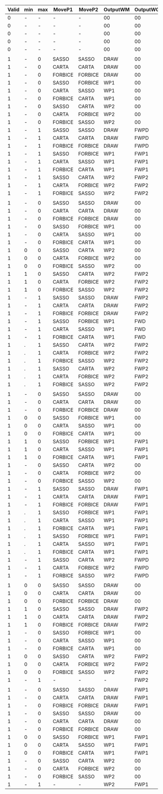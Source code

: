 
| Valid | min | max | MoveP1  | MoveP2  | OutputWM | OutputWG | State | Target | comment |
| ----- | --- | --- | ------- | ------- | -------- | -------- | ----- | ------ | ------- |
| 0     | -   | -   | -       | -       | 00       | 00       | TIE   | TIE    |         |
| 0     | -   | -   | -       | -       | 00       | 00       | P1_1  | P1_1   |         |
| 0     | -   | -   | -       | -       | 00       | 00       | P1_2  | P1_2   |         |
| 0     | -   | -   | -       | -       | 00       | 00       | P2_1  | P2_1   |         |
| 0     | -   | -   | -       | -       | 00       | 00       | P2_2  | P2_2   |         |
|       |     |     |         |         |          |          |       |        |         |
| 1     | -   | 0   | SASSO   | SASSO   | DRAW     | 00       | TIE   | TIE    |         |
| 1     | -   | 0   | CARTA   | CARTA   | DRAW     | 00       | TIE   | TIE    |         |
| 1     | -   | 0   | FORBICE | FORBICE | DRAW     | 00       | TIE   | TIE    |         |
| 1     | -   | 0   | SASSO   | FORBICE | WP1      | 00       | TIE   | P1_1   |         |
| 1     | -   | 0   | CARTA   | SASSO   | WP1      | 00       | TIE   | P1_1   |         |
| 1     | -   | 0   | FORBICE | CARTA   | WP1      | 00       | TIE   | P1_1   |         |
| 1     | -   | 0   | SASSO   | CARTA   | WP2      | 00       | TIE   | P2_1   |         |
| 1     | -   | 0   | CARTA   | FORBICE | WP2      | 00       | TIE   | P2_1   |         |
| 1     | -   | 0   | FORBICE | SASSO   | WP2      | 00       | TIE   | P2_1   |         |
| 1     | -   | 1   | SASSO   | SASSO   | DRAW     | FWPD     | TIE   | TIE    |         |
| 1     | -   | 1   | CARTA   | CARTA   | DRAW     | FWPD     | TIE   | TIE    |         |
| 1     | -   | 1   | FORBICE | FORBICE | DRAW     | FWPD     | TIE   | TIE    |         |
| 1     | -   | 1   | SASSO   | FORBICE | WP1      | FWP1     | TIE   | TIE    |         |
| 1     | -   | 1   | CARTA   | SASSO   | WP1      | FWP1     | TIE   | TIE    |         |
| 1     | -   | 1   | FORBICE | CARTA   | WP1      | FWP1     | TIE   | TIE    |         |
| 1     | -   | 1   | SASSO   | CARTA   | WP2      | FWP2     | TIE   | TIE    |         |
| 1     | -   | 1   | CARTA   | FORBICE | WP2      | FWP2     | TIE   | TIE    |         |
| 1     | -   | 1   | FORBICE | SASSO   | WP2      | FWP2     | TIE   | TIE    |         |
|       |     |     |         |         |          |          |       |        |         |
| 1     | -   | 0   | SASSO   | SASSO   | DRAW     | 00       | P2_1  | P2_1   |         |
| 1     | -   | 0   | CARTA   | CARTA   | DRAW     | 00       | P2_1  | P2_1   |         |
| 1     | -   | 0   | FORBICE | FORBICE | DRAW     | 00       | P2_1  | P2_1   |         |
| 1     | -   | 0   | SASSO   | FORBICE | WP1      | 00       | P2_1  | TIE    |         |
| 1     | -   | 0   | CARTA   | SASSO   | WP1      | 00       | P2_1  | TIE    |         |
| 1     | -   | 0   | FORBICE | CARTA   | WP1      | 00       | P2_1  | TIE    |         |
| 1     | 0   | 0   | SASSO   | CARTA   | WP2      | 00       | P2_1  | P2_2   |         |
| 1     | 0   | 0   | CARTA   | FORBICE | WP2      | 00       | P2_1  | P2_2   |         |
| 1     | 0   | 0   | FORBICE | SASSO   | WP2      | 00       | P2_1  | P2_2   |         |
| 1     | 1   | 0   | SASSO   | CARTA   | WP2      | FWP2     | P2_1  | TIE    |         |
| 1     | 1   | 0   | CARTA   | FORBICE | WP2      | FWP2     | P2_1  | TIE    |         |
| 1     | 1   | 0   | FORBICE | SASSO   | WP2      | FWP2     | P2_1  | TIE    |         |
| 1     | -   | 1   | SASSO   | SASSO   | DRAW     | FWP2     | P2_1  | TIE    |         |
| 1     | -   | 1   | CARTA   | CARTA   | DRAW     | FWP2     | P2_1  | TIE    |         |
| 1     | -   | 1   | FORBICE | FORBICE | DRAW     | FWP2     | P2_1  | TIE    |         |
| 1     | -   | 1   | SASSO   | FORBICE | WP1      | FWD      | P2_1  | TIE    |         |
| 1     | -   | 1   | CARTA   | SASSO   | WP1      | FWD      | P2_1  | TIE    |         |
| 1     | -   | 1   | FORBICE | CARTA   | WP1      | FWD      | P2_1  | TIE    |         |
| 1     | .   | 1   | SASSO   | CARTA   | WP2      | FWP2     | P2_1  | TIE    |         |
| 1     | .   | 1   | CARTA   | FORBICE | WP2      | FWP2     | P2_1  | TIE    |         |
| 1     | .   | 1   | FORBICE | SASSO   | WP2      | FWP2     | P2_1  | TIE    |         |
| 1     | .   | 1   | SASSO   | CARTA   | WP2      | FWP2     | P2_1  | TIE    |         |
| 1     | .   | 1   | CARTA   | FORBICE | WP2      | FWP2     | P2_1  | TIE    |         |
| 1     | .   | 1   | FORBICE | SASSO   | WP2      | FWP2     | P2_1  | TIE    |         |
|       |     |     |         |         |          |          |       |        |         |
| 1     | -   | 0   | SASSO   | SASSO   | DRAW     | 00       | P1_1  | P1_1   |         |
| 1     | -   | 0   | CARTA   | CARTA   | DRAW     | 00       | P1_1  | P1_1   |         |
| 1     | -   | 0   | FORBICE | FORBICE | DRAW     | 00       | P1_1  | P1_1   |         |
| 1     | 0   | 0   | SASSO   | FORBICE | WP1      | 00       | P1_1  | P1_2   |         |
| 1     | 0   | 0   | CARTA   | SASSO   | WP1      | 00       | P1_1  | P1_2   |         |
| 1     | 0   | 0   | FORBICE | CARTA   | WP1      | 00       | P1_1  | P1_2   |         |
| 1     | 1   | 0   | SASSO   | FORBICE | WP1      | FWP1     | P1_1  | TIE    |         |
| 1     | 1   | 0   | CARTA   | SASSO   | WP1      | FWP1     | P1_1  | TIE    |         |
| 1     | 1   | 0   | FORBICE | CARTA   | WP1      | FWP1     | P1_1  | TIE    |         |
| 1     | -   | 0   | SASSO   | CARTA   | WP2      | 00       | P1_1  | TIE    |         |
| 1     | -   | 0   | CARTA   | FORBICE | WP2      | 00       | P1_1  | TIE    |         |
| 1     | -   | 0   | FORBICE | SASSO   | WP2      | 00       | P1_1  | TIE    |         |
| 1     | -   | 1   | SASSO   | SASSO   | DRAW     | FWP1     | P1_1  | TIE    |         |
| 1     | -   | 1   | CARTA   | CARTA   | DRAW     | FWP1     | P1_1  | TIE    |         |
| 1     | -   | 1   | FORBICE | FORBICE | DRAW     | FWP1     | P1_1  | TIE    |         |
| 1     | .   | 1   | SASSO   | FORBICE | WP1      | FWP1     | P1_1  | TIE    |         |
| 1     | .   | 1   | CARTA   | SASSO   | WP1      | FWP1     | P1_1  | TIE    |         |
| 1     | .   | 1   | FORBICE | CARTA   | WP1      | FWP1     | P1_1  | TIE    |         |
| 1     | .   | 1   | SASSO   | FORBICE | WP1      | FWP1     | P1_1  | TIE    |         |
| 1     | .   | 1   | CARTA   | SASSO   | WP1      | FWP1     | P1_1  | TIE    |         |
| 1     | .   | 1   | FORBICE | CARTA   | WP1      | FWP1     | P1_1  | TIE    |         |
| 1     | -   | 1   | SASSO   | CARTA   | WP2      | FWPD     | P1_1  | TIE    |         |
| 1     | -   | 1   | CARTA   | FORBICE | WP2      | FWPD     | P1_1  | TIE    |         |
| 1     | -   | 1   | FORBICE | SASSO   | WP2      | FWPD     | P1_1  | TIE    |         |
|       |     |     |         |         |          |          |       |        |         |
| 1     | 0   | 0   | SASSO   | SASSO   | DRAW     | 00       | P2_2  | P2_2   |         |
| 1     | 0   | 0   | CARTA   | CARTA   | DRAW     | 00       | P2_2  | P2_2   |         |
| 1     | 0   | 0   | FORBICE | FORBICE | DRAW     | 00       | P2_2  | P2_2   |         |
| 1     | 1   | 0   | SASSO   | SASSO   | DRAW     | FWP2     | P2_2  | TIE    |         |
| 1     | 1   | 0   | CARTA   | CARTA   | DRAW     | FWP2     | P2_2  | TIE    |         |
| 1     | 1   | 0   | FORBICE | FORBICE | DRAW     | FWP2     | P2_2  | TIE    |         |
| 1     | -   | 0   | SASSO   | FORBICE | WP1      | 00       | P2_2  | P2_1   |         |
| 1     | -   | 0   | CARTA   | SASSO   | WP1      | 00       | P2_2  | P2_1   |         |
| 1     | -   | 0   | FORBICE | CARTA   | WP1      | 00       | P2_2  | P2_1   |         |
| 1     | 0   | 0   | SASSO   | CARTA   | WP2      | FWP2     | P2_2  | TIE    |         |
| 1     | 0   | 0   | CARTA   | FORBICE | WP2      | FWP2     | P2_2  | TIE    |         |
| 1     | 0   | 0   | FORBICE | SASSO   | WP2      | FWP2     | P2_2  | TIE    |         |
| 1     | -   | 1   | -       | -       | -        | FWP2     | P2_2  | TIE    |         |
|       |     |     |         |         |          |          |       |        |         |
| 1     | -   | 0   | SASSO   | SASSO   | DRAW     | FWP1     | P1_2  | TIE    |         |
| 1     | -   | 0   | CARTA   | CARTA   | DRAW     | FWP1     | P1_2  | TIE    |         |
| 1     | -   | 0   | FORBICE | FORBICE | DRAW     | FWP1     | P1_2  | TIE    |         |
| 1     | -   | 0   | SASSO   | SASSO   | DRAW     | 00       | P1_2  | P1_2   |         |
| 1     | -   | 0   | CARTA   | CARTA   | DRAW     | 00       | P1_2  | P1_2   |         |
| 1     | -   | 0   | FORBICE | FORBICE | DRAW     | 00       | P1_2  | P2_2   |         |
| 1     | 0   | 0   | SASSO   | FORBICE | WP1      | FWP1     | P1_2  | TIE    |         |
| 1     | 0   | 0   | CARTA   | SASSO   | WP1      | FWP1     | P1_2  | TIE    |         |
| 1     | 0   | 0   | FORBICE | CARTA   | WP1      | FWP1     | P1_2  | TIE    |         |
| 1     | -   | 0   | SASSO   | CARTA   | WP2      | 00       | P1_2  | P1_1   |         |
| 1     | -   | 0   | CARTA   | FORBICE | WP2      | 00       | P1_2  | P1_1   |         |
| 1     | -   | 0   | FORBICE | SASSO   | WP2      | 00       | P1_2  | P1_1   |         |
| 1     | -   | 1   | -       | -       | WP2      | FWP1     | P1_2  | P1_1   |         |

